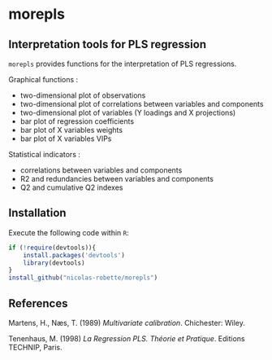 # **morepls**

## Interpretation tools for PLS regression

`morepls` provides functions for the interpretation of PLS regressions.

Graphical functions :

-   two-dimensional plot of observations
-   two-dimensional plot of correlations between variables and components
-   two-dimensional plot of variables (Y loadings and X projections)
-   bar plot of regression coefficients
-   bar plot of X variables weights
-   bar plot of X variables VIPs

Statistical indicators :

-   correlations between variables and components
-   R2 and redundancies between variables and components
-   Q2 and cumulative Q2 indexes

## Installation

Execute the following code within `R`:

``` r
if (!require(devtools)){
    install.packages('devtools')
    library(devtools)
}
install_github("nicolas-robette/morepls")
```

## References

Martens, H., Næs, T. (1989) *Multivariate calibration*. Chichester: Wiley.

Tenenhaus, M. (1998) *La Regression PLS. Théorie et Pratique*. Editions TECHNIP, Paris.
